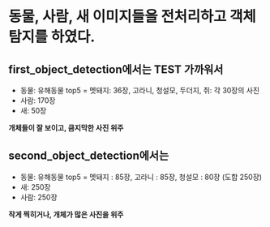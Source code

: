 # 동물, 사람, 새 이미지들을 전처리하고 객체 탐지를 하였다.

## first_object_detection에서는 TEST 가까워서
- 동물: 유해동물 top5 = 멧돼지: 36장, 고라니, 청설모, 두더지, 쥐: 각 30장의 사진
- 사람: 170장
- 새: 50장

**개체들이 잘 보이고, 큼지막한 사진 위주**


## second_object_detection에서는
- 동물: 유해동물 top5 =  멧돼지 : 85장, 고라니 : 85장, 청설모 : 80장 (도합 250장)
- 새: 250장
- 사람: 250장

**작게 찍히거나, 개체가 많은 사진을 위주**
